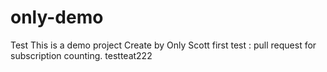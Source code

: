 # only-demo
Test 
This is a demo project
Create by Only
Scott first test : pull request for subscription counting. 
testteat222
